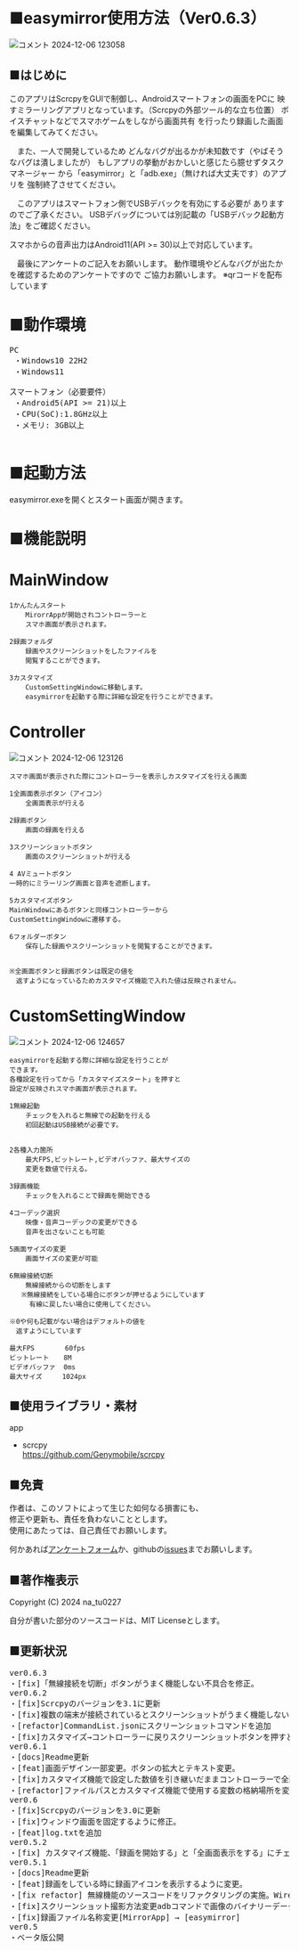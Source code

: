 # ■easymirror使用方法（Ver0.6.3）
![コメント 2024-12-06 123058](https://github.com/user-attachments/assets/b250c3f9-1751-4e17-b27d-9b66f0e006f1)

## ■はじめに

このアプリはScrcpyをGUIで制御し、Androidスマートフォンの画面をPCに
映すミラーリングアプリとなっています。（Scrcpyの外部ツール的な立ち位置）
ボイスチャットなどでスマホゲームをしながら画面共有
を行ったり録画した画面を編集してみてください。

　また、一人で開発しているため
どんなバグが出るかが未知数です（やばそうなバグは潰しましたが）
もしアプリの挙動がおかしいと感じたら臆せずタスクマネージャー
から「easymirror」と「adb.exe」（無ければ大丈夫です）のアプリを
強制終了させてください。

　このアプリはスマートフォン側でUSBデバックを有効にする必要が
ありますのでご了承ください。
USBデバッグについては別記載の「USBデバック起動方法」をご確認ください。

スマホからの音声出力はAndroid11(API >= 30)以上で対応しています。

　最後にアンケートのご記入をお願いします。
動作環境やどんなバグが出たかを確認するためのアンケートですので
ご協力お願いします。
※qrコードを配布しています


# ■動作環境
<pre>
PC
 ・Windows10 22H2
 ・Windows11

スマートフォン（必要要件）
 ・Android5(API >= 21)以上
 ・CPU(SoC):1.8GHz以上
 ・メモリ: 3GB以上

</pre>

# ■起動方法
easymirror.exeを開くとスタート画面が開きます。

# ■機能説明
#  MainWindow
    1かんたんスタート
        MirorrAppが開始されコントローラーと
        スマホ画面が表示されます。

    2録画フォルダ
        録画やスクリーンショットをしたファイルを
        閲覧することができます。

    3カスタマイズ
        CustomSettingWindowに移動します。
        easymirrorを起動する際に詳細な設定を行うことができます。      
# Controller
![コメント 2024-12-06 123126](https://github.com/user-attachments/assets/510ff3fb-38de-4e3e-866a-30b8393e36bb)


    スマホ画面が表示された際にコントローラーを表示しカスタマイズを行える画面

    1全画面表示ボタン（アイコン）
        全画面表示が行える

    2録画ボタン
        画面の録画を行える
    
    3スクリーンショットボタン
        画面のスクリーンショットが行える
	
    4 AVミュートボタン
	一時的にミラーリング画面と音声を遮断します。

    5カスタマイズボタン
	MainWindowにあるボタンと同様コントローラーから
	CustomSettingWindowに遷移する。
 
    6フォルダーボタン
    	保存した録画やスクリーンショットを閲覧することができます。

    
    ※全画面ボタンと録画ボタンは既定の値を
    　返すようになっているためカスタマイズ機能で入れた値は反映されません。


# CustomSettingWindow
![コメント 2024-12-06 124657](https://github.com/user-attachments/assets/794ea885-68fd-4d14-85b9-d05874608f24)

    easymirrorを起動する際に詳細な設定を行うことが
    できます。
    各種設定を行ってから「カスタマイズスタート」を押すと
    設定が反映されスマホ画面が表示されます。

    1無線起動
        チェックを入れると無線での起動を行える
	    初回起動はUSB接続が必要です。
        
    
    2各種入力箇所
        最大FPS,ビットレート,ビデオバッファ、最大サイズの
        変更を数値で行える。
    
    3録画機能
        チェックを入れることで録画を開始できる

    4コーデック選択
        映像・音声コーデックの変更ができる
        音声を出さないことも可能
    
    5画面サイズの変更
        画面サイズの変更が可能

    6無線接続切断
        無線接続からの切断をします
       ※無線接続をしている場合にボタンが押せるようにしています
         有線に戻したい場合に使用してください。

    ※0や何も記載がない場合はデフォルトの値を
    　返すようにしています

    最大FPS　      60fps
    ビットレート　  8M
    ビデオバッファ  0ms
    最大サイズ     1024px

## ■使用ライブラリ・素材
app
- scrcpy  
https://github.com/Genymobile/scrcpy

## ■免責
作者は、このソフトによって生じた如何なる損害にも、  
修正や更新も、責任を負わないこととします。  
使用にあたっては、自己責任でお願いします。 

何かあれば[アンケートフォーム](https://forms.gle/xqppvi1PdnVyThGj7)か、githubの[issues](https://github.com/na-tu0227/easymirror/issues)までお願いします。


## ■著作権表示
Copyright (C) 2024 na_tu0227

自分が書いた部分のソースコードは、MIT Licenseとします。

## ■更新状況
<pre>
ver0.6.3
・[fix]「無線接続を切断」ボタンがうまく機能しない不具合を修正。
ver0.6.2
・[fix]Scrcpyのバージョンを3.1に更新
・[fix]複数の端末が接続されているとスクリーンショットがうまく機能しない不具合を修正
・[refactor]CommandList.jsonにスクリーンショットコマンドを追加
・[fix]カスタマイズ→コントローラーに戻りスクリーンショットボタンを押すとアプリがクラッシュする不具合を修正
ver0.6.1
・[docs]Readme更新
・[feat]画面デザイン一部変更。ボタンの拡大とテキスト変更。
・[fix]カスタマイズ機能で設定した数値を引き継いだままコントローラーで全画面表示や録画ができるように修正。
・[refactor]ファイルパスとカスタマイズ機能で使用する変数の格納場所を変更（ファイルパス:MainDTO、カスタマイズ変数:CustomDTO）
ver0.6
・[fix]Scrcpyのバージョンを3.0に更新
・[fix]ウィンドウ画面を固定するように修正。
・[feat]log.txtを追加
ver0.5.2
・[fix] カスタマイズ機能、「録画を開始する」と「全画面表示をする」にチェックを入れると、どちらも停止できない状況になるため録画を停止できるように修正。
ver0.5.1 
・[docs]Readme更新
・[feat]録画をしている時に録画アイコンを表示するように変更。
・[fix refactor] 無線機能のソースコードをリファクタリングの実施。WirelessProcからプロセスを呼び出していたのをMainProcで呼び出すように修正、nullチェックも無くなる。
・[fix]スクリーンショット撮影方法変更adbコマンドで画像のバイナリーデータを取得し保存する。
・[fix]録画ファイル名称変更[MirrorApp] → [easymirror]
ver0.5
・ベータ版公開

</pre>












